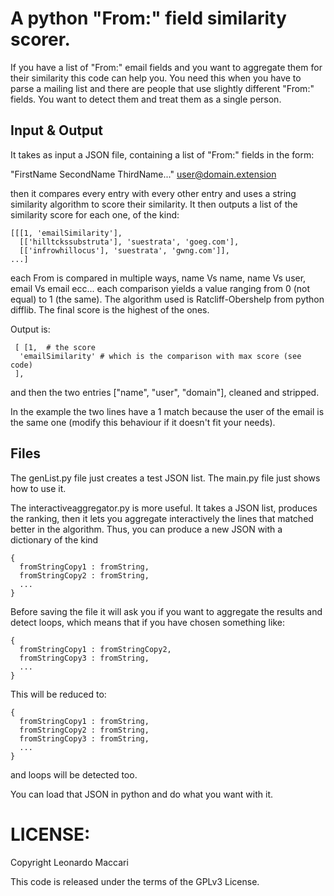 
# A python "From:" field similarity scorer.

If you have a list of "From:" email fields and you want to aggregate
them for their similarity this code can help you. You need this when you
have to parse a mailing list and there are people that use slightly
different "From:" fields. You want to detect them and treat them as a
single person.

## Input & Output
It takes as input a JSON file, containing a list of "From:" fields in
the form: 

"FirstName SecondName ThirdName..." <user@domain.extension>

then it compares every entry with every other entry and uses a string
similarity algorithm to score their similarity. It then outputs a list
of the similarity score for each one, of the kind:

```
[[[1, 'emailSimilarity'],
  [['hilltckssubstruta'], 'suestrata', 'goeg.com'],
  [['infrowhillocus'], 'suestrata', 'gwng.com']],
...]
```

each From is compared in multiple ways, name Vs name, name Vs user,
email Vs email ecc... each comparison yields a value ranging from 0 (not
equal) to 1 (the same). The algorithm used is Ratcliff-Obershelp from
python difflib. The final score is the highest of the ones. 

Output is:
```
 [ [1,  # the score 
  'emailSimilarity' # which is the comparison with max score (see code)
 ],
```
and then the two entries ["name", "user", "domain"], cleaned and stripped.

In the example the two lines have a 1 match because the user of the
email is the same one (modify this behaviour if it doesn't fit
your needs).

## Files
The genList.py file just creates a test JSON list.
The main.py file just shows how to use it.

The interactiveaggregator.py is more useful. It takes a JSON list,
produces the ranking, then it lets you aggregate interactively the lines
that matched better in the algorithm. Thus, you can produce a new JSON
with a dictionary of the kind 

```
{ 
  fromStringCopy1 : fromString,
  fromStringCopy2 : fromString,
  ...
}
```
Before saving the file it will ask you if you want to aggregate the
results and detect loops, which means that if you have chosen something
like:

```
{ 
  fromStringCopy1 : fromStringCopy2,
  fromStringCopy3 : fromString,
  ...
}
```
This will be reduced to:

```
{ 
  fromStringCopy1 : fromString,
  fromStringCopy2 : fromString,
  fromStringCopy3 : fromString,
  ...
}
```

and loops will be detected too.

You can load that JSON in python and do what you want with it.

# LICENSE: 

Copyright Leonardo Maccari

This code is released under the terms of the GPLv3 License.




